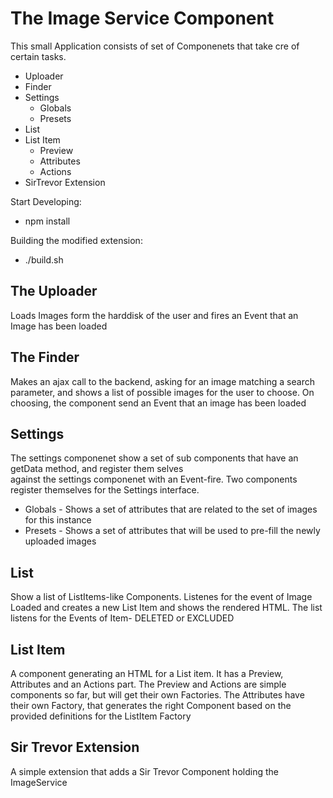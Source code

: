 The Image Service Component
===========================

This small Application consists of set of Componenets that take cre of certain tasks.

- Uploader
- Finder
- Settings
  - Globals
  - Presets
- List 
- List Item
  - Preview
  - Attributes
  - Actions
- SirTrevor Extension



Start Developing:

*  npm install

Building the modified extension:

*  ./build.sh



The Uploader
--------------

Loads Images form the harddisk of the user and fires an Event that an Image has been loaded

The Finder
--------------
Makes an ajax call to the backend, asking for an image matching a search parameter, and shows a list of possible 
images for the user to choose. On choosing, the component send an Event that an image has been loaded

Settings
--------------
The settings componenet show a set of sub components that have an getData method, and register them selves  
against the settings componenet with an Event-fire.
Two components register themselves for the Settings interface. 
  - Globals - Shows a set of attributes that are related to the set of images for this instance
  - Presets - Shows a set of attributes that will be used to pre-fill the newly uploaded images
 
List
-------------
Show a list of ListItems-like Components. Listenes for the event of Image Loaded and creates a new List Item
and shows the rendered HTML. The list listens for the Events of Item- DELETED or EXCLUDED

List Item
-------------
A component generating an HTML for a List item. It has a Preview, Attributes and an Actions part. 
The Preview and Actions are simple components so far, but will get their own Factories. The Attributes 
have their own Factory, that generates the right Component based on the provided definitions for the ListItem Factory

Sir Trevor Extension
------------
A simple extension that adds a Sir Trevor Component holding the ImageService
 
